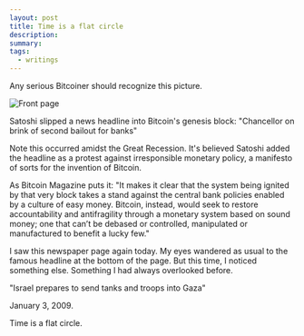 ```yaml
---
layout: post
title: Time is a flat circle
description:
summary:
tags:
  - writings
---
```


Any serious Bitcoiner should recognize this picture.

![Front page](https://bitcoinmagazine.com/.image/t_share/MTk0OTEzOTYxMjgyMzgxMzM2/filc6i2x0aewcth.jpg)

Satoshi slipped a news headline into Bitcoin's genesis block: "Chancellor on brink of second bailout for banks"

Note this occurred amidst the Great Recession. It's believed Satoshi added the headline as a protest against irresponsible monetary policy, a manifesto of sorts for the invention of Bitcoin.

As Bitcoin Magazine puts it: "It makes it clear that the system being ignited by that very block takes a stand against the central bank policies enabled by a culture of easy money. Bitcoin, instead, would seek to restore accountability and antifragility through a monetary system based on sound money; one that can’t be debased or controlled, manipulated or manufactured to benefit a lucky few."

I saw this newspaper page again today. My eyes wandered as usual to the famous headline at the bottom of the page. But this time, I noticed something else. Something I had always overlooked before.

"Israel prepares to send tanks and troops into Gaza"

January 3, 2009.

Time is a flat circle.

